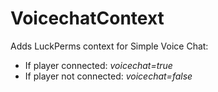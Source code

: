 # VoicechatContext
Adds LuckPerms context for Simple Voice Chat:
- If player connected: *voicechat=true*
- If player not connected: *voicechat=false*
